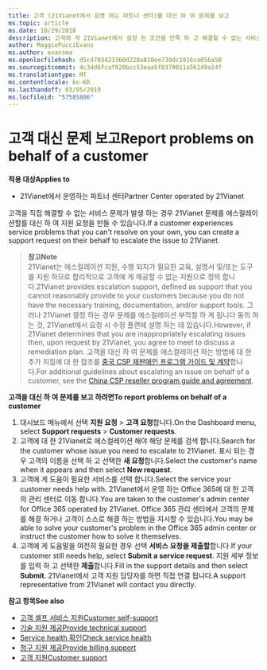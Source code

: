 ```yaml
---
title: 고객 (21Vianet에서 운영 하는 파트너 센터)를 대신 하 여 문제를 보고
ms.topic: article
ms.date: 10/29/2018
description: 고객에 게 21Vianet에서 설정 된 조건을 만족 하 고 해결할 수 없는 서비스 문제를 발생 하는 경우에 지원 요청을 파일입니다.
author: MaggiePucciEvans
ms.author: evansma
ms.openlocfilehash: d5c4703423360d228a810ee739dc1916ca056a58
ms.sourcegitcommit: 4c34d6fcaf020bcc53eaa5f0379011a56149a14f
ms.translationtype: MT
ms.contentlocale: ko-KR
ms.lasthandoff: 03/05/2019
ms.locfileid: "57585806"
---
```

# <a name="report-problems-on-behalf-of-a-customer"></a><span data-ttu-id="59e94-103">고객 대신 문제 보고</span><span class="sxs-lookup"><span data-stu-id="59e94-103">Report problems on behalf of a customer</span></span>

<span data-ttu-id="59e94-104">**적용 대상**</span><span class="sxs-lookup"><span data-stu-id="59e94-104">**Applies to**</span></span>

-   <span data-ttu-id="59e94-105">21Vianet에서 운영하는 파트너 센터</span><span class="sxs-lookup"><span data-stu-id="59e94-105">Partner Center operated by 21Vianet</span></span>


<span data-ttu-id="59e94-106">고객을 직접 해결할 수 없는 서비스 문제가 발생 하는 경우 21Vianet 문제를 에스컬레이션할를 대신 하 여 지원 요청을 만들 수 있습니다.</span><span class="sxs-lookup"><span data-stu-id="59e94-106">If a customer experiences service problems that you can't resolve on your own, you can create a support request on their behalf to escalate the issue to 21Vianet.</span></span>

><span data-ttu-id="59e94-107">**참고**</span><span class="sxs-lookup"><span data-stu-id="59e94-107">**Note**</span></span><br><span data-ttu-id="59e94-108">21Vianet는 에스컬레이션 지원, 수행 되지가 필요한 교육, 설명서 및/또는 도구를 지원 하므로 합리적으로 고객에 게 제공할 수 없는 지원으로 정의 합니다.</span><span class="sxs-lookup"><span data-stu-id="59e94-108">21Vianet provides escalation support, defined as support that you cannot reasonably provide to your customers because you do not have the necessary training, documentation, and/or support tools.</span></span> <span data-ttu-id="59e94-109">그러나 21Vianet 결정 하는 경우 문제를 에스컬레이션 부적절 하 게 됩니다 동의 하는 것, 21Vianet에서 요청 시 수정 플랜에 설명 하는 데 있습니다.</span><span class="sxs-lookup"><span data-stu-id="59e94-109">However, if 21Vianet determines that you are inappropriately escalating issues then, upon request by 21Vianet, you agree to meet to discuss a remediation plan.</span></span> <span data-ttu-id="59e94-110">고객을 대신 하 여 문제를 에스컬레이션 하는 방법에 대 한 추가 지침에 대 한 참조를 [중국 CSP 재판매인 프로그램 가이드 및 계약](csp-program-guide-and-agreements.md)합니다.</span><span class="sxs-lookup"><span data-stu-id="59e94-110">For additional guidelines about escalating an issue on behalf of a customer, see the [China CSP reseller program guide and agreement](csp-program-guide-and-agreements.md).</span></span>


<span data-ttu-id="59e94-111">**고객을 대신 하 여 문제를 보고 하려면**</span><span class="sxs-lookup"><span data-stu-id="59e94-111">**To report problems on behalf of a customer**</span></span>

1. <span data-ttu-id="59e94-112">대시보드 메뉴에서 선택 **지원 요청** &gt; **고객 요청**합니다.</span><span class="sxs-lookup"><span data-stu-id="59e94-112">On the Dashboard menu, select **Support requests** &gt; **Customer requests**.</span></span>
2. <span data-ttu-id="59e94-113">고객에 대 한 21Vianet로 에스컬레이션 해야 해당 문제를 검색 합니다.</span><span class="sxs-lookup"><span data-stu-id="59e94-113">Search for the customer whose issue you need to escalate to 21Vianet.</span></span> <span data-ttu-id="59e94-114">표시 되는 경우 고객의 이름을 선택 하 고 선택한 **새 요청**합니다.</span><span class="sxs-lookup"><span data-stu-id="59e94-114">Select the customer's name when it appears and then select **New request**.</span></span>
3. <span data-ttu-id="59e94-115">고객에 게 도움이 필요한 서비스를 선택 합니다.</span><span class="sxs-lookup"><span data-stu-id="59e94-115">Select the service your customer needs help with.</span></span> <span data-ttu-id="59e94-116">21Vianet에서 운영 하는 Office 365에 대 한 고객의 관리 센터로 이동 합니다.</span><span class="sxs-lookup"><span data-stu-id="59e94-116">You are taken to the customer's admin center for Office 365 operated by 21Vianet.</span></span> <span data-ttu-id="59e94-117">Office 365 관리 센터에서 고객의 문제를 해결 하거나 고객이 스스로 해결 하는 방법을 지시할 수 있습니다.</span><span class="sxs-lookup"><span data-stu-id="59e94-117">You may be able to solve your customer's problem in the Office 365 admin center or instruct the customer how to solve it themselves.</span></span>
4. <span data-ttu-id="59e94-118">고객에 게 도움말을 여전히 필요한 경우 선택 **서비스 요청을 제출할**합니다.</span><span class="sxs-lookup"><span data-stu-id="59e94-118">If your customer still needs help, select **Submit a service request**.</span></span> <span data-ttu-id="59e94-119">지원 세부 정보를 입력 하 고 선택한 **제출**합니다.</span><span class="sxs-lookup"><span data-stu-id="59e94-119">Fill in the support details and then select **Submit**.</span></span> <span data-ttu-id="59e94-120">21Vianet에서 고객 지원 담당자를 하면 직접 연결 됩니다.</span><span class="sxs-lookup"><span data-stu-id="59e94-120">A support representative from 21Vianet will contact you directly.</span></span>

<span data-ttu-id="59e94-121">**참고 항목**</span><span class="sxs-lookup"><span data-stu-id="59e94-121">**See also**</span></span>

-   [<span data-ttu-id="59e94-122">고객 셀프 서비스 지원</span><span class="sxs-lookup"><span data-stu-id="59e94-122">Customer self-support</span></span>](customer-self-support.md)
-   [<span data-ttu-id="59e94-123">기술 지원 제공</span><span class="sxs-lookup"><span data-stu-id="59e94-123">Provide technical support</span></span>](provide-technical-support.md)
-   [<span data-ttu-id="59e94-124">Service health 확인</span><span class="sxs-lookup"><span data-stu-id="59e94-124">Check service health</span></span>](check-service-health.md)
-   [<span data-ttu-id="59e94-125">청구 지원 제공</span><span class="sxs-lookup"><span data-stu-id="59e94-125">Provide billing support</span></span>](provide-billing-support.md)
-   [<span data-ttu-id="59e94-126">고객 지원</span><span class="sxs-lookup"><span data-stu-id="59e94-126">Customer support</span></span>](customer-support.md)